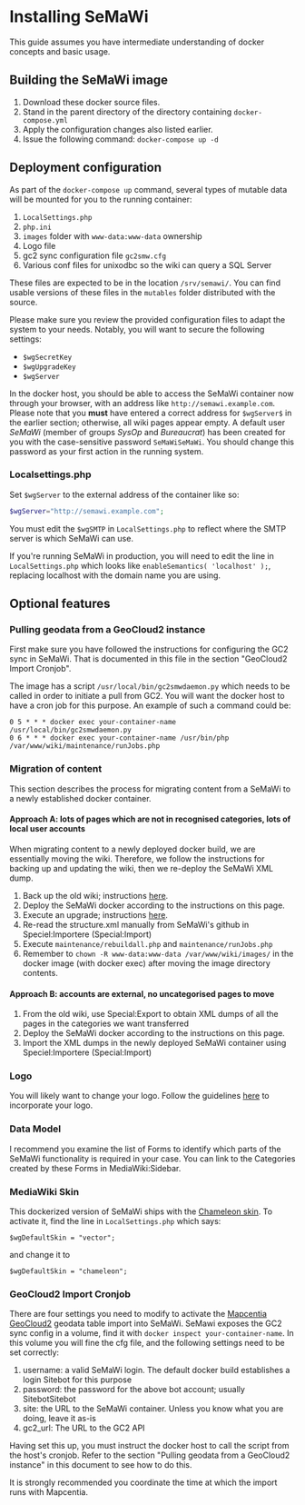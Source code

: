 # Installing SeMaWi

This guide assumes you have intermediate understanding of docker
concepts and basic usage.

## Building the SeMaWi image

1. Download these docker source files.
2. Stand in the parent directory of the directory containing `docker-compose.yml`
4. Apply the configuration changes also listed earlier.
5. Issue the following command: `docker-compose up -d`

## Deployment configuration

As part of the `docker-compose up` command, several types of mutable data will be
mounted for you to the running container:

1. `LocalSettings.php`
2. `php.ini`
3. `images` folder with `www-data:www-data` ownership
4. Logo file
5. gc2 sync configuration file `gc2smw.cfg`
6. Various conf files for unixodbc so the wiki can query a SQL Server

These files are expected to be in the location `/srv/semawi/`. You can find usable
versions of these files in the `mutables` folder distributed with the source.

Please make sure you review the provided configuration files to adapt the system
to your needs. Notably, you will want to secure the following settings:

- `$wgSecretKey`
- `$wgUpgradeKey`
- `$wgServer`

In the docker host, you should be able to access the SeMaWi container
now through your browser, with an address like
`http://semawi.example.com`. Please note that you **must** have
entered a correct address for `$wgServer$` in the earlier section;
otherwise, all wiki pages appear empty. A default user _SeMaWi_
(member of groups _SysOp_ and _Bureaucrat_) has been created for you
with the case-sensitive password `SeMaWiSeMaWi`. You should change
this password as your first action in the running system.

### Localsettings.php

Set `$wgServer` to the external address of the container like so:

```php
$wgServer="http://semawi.example.com";
```

You must edit the `$wgSMTP` in `LocalSettings.php` to reflect where the SMTP server is which SeMaWi can use.

If you're running SeMaWi in production, you will need to edit the line in `LocalSettings.php` which looks like `enableSemantics( 'localhost' );`, replacing localhost with the domain name you are using.

## Optional features

### Pulling geodata from a GeoCloud2 instance

First make sure you have followed the instructions for configuring the GC2 sync in SeMaWi. That is documented in this file in the section "GeoCloud2 Import Cronjob".

The image has a script `/usr/local/bin/gc2smwdaemon.py` which needs to be called in order to initiate a pull from GC2. You will want the docker host to have a cron job for this purpose. An example of such a command could be:

```cron
0 5 * * * docker exec your-container-name /usr/local/bin/gc2smwdaemon.py
0 6 * * * docker exec your-container-name /usr/bin/php /var/www/wiki/maintenance/runJobs.php
```

### Migration of content

This section describes the process for migrating content from a SeMaWi to a newly established docker container.

#### Approach A: lots of pages which are not in recognised categories, lots of local user accounts

When migrating content to a newly deployed docker build, we are essentially moving the wiki. Therefore, we follow the instructions for backing up and updating the wiki, then we re-deploy the SeMaWi XML dump.

1. Back up the old wiki; instructions [here](https://www.mediawiki.org/wiki/Manual:Backing_up_a_wiki).
2. Deploy the SeMaWi docker according to the instructions on this page.
3. Execute an upgrade; instructions [here](https://www.mediawiki.org/wiki/Manual:Upgrading).
4. Re-read the structure.xml manually from SeMaWi's github in Speciel:Importere (Special:Import)
5. Execute `maintenance/rebuildall.php` and `maintenance/runJobs.php`
6. Remember to `chown -R www-data:www-data /var/www/wiki/images/` in the docker image (with docker exec) after moving the image directory contents.

#### Approach B: accounts are external, no uncategorised pages to move

1. From the old wiki, use Special:Export to obtain XML dumps of all the pages in the categories we want transferred
2. Deploy the SeMaWi docker according to the instructions on this page.
3. Import the XML dumps in the newly deployed SeMaWi container using Speciel:Importere (Special:Import)

### Logo

You will likely want to change your logo. Follow the guidelines [here](https://www.mediawiki.org/wiki/Manual:$wgLogo) to incorporate your logo.

### Data Model

I recommend you examine the list of Forms to identify which parts of the SeMaWi functionality is required in your case. You can link to the Categories created by these Forms in MediaWiki:Sidebar.

### MediaWiki Skin

This dockerized version of SeMaWi ships with the [Chameleon skin](https://www.mediawiki.org/wiki/Skin:Chameleon). To activate it, find the line in `LocalSettings.php` which says:

`$wgDefaultSkin = "vector";`

and change it to

`$wgDefaultSkin = "chameleon";`

### GeoCloud2 Import Cronjob

There are four settings you need to modify to activate the [Mapcentia GeoCloud2](https://github.com/mapcentia/geocloud2) geodata table import into SeMaWi. SeMawi exposes the GC2 sync config in a volume, find it with `docker inspect your-container-name`. In this volume you will fine the cfg file, and the following settings need to be set correctly:

1. username: a valid SeMaWi login. The default docker build establishes a login Sitebot for this purpose
2. password: the password for the above bot account; usually SitebotSitebot
3. site: the URL to the SeMaWi container. Unless you know what you are doing, leave it as-is
4. gc2_url: The URL to the GC2 API

Having set this up, you must instruct the docker host to call the script from the host's cronjob. Refer to the section "Pulling geodata from a GeoCloud2 instance" in this document to see how to do this.

It is strongly recommended you coordinate the time at which the import runs with Mapcentia.
